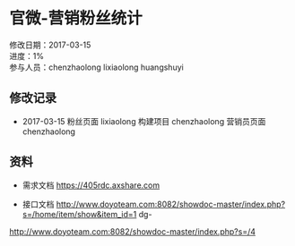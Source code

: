 # 官微-营销粉丝统计
修改日期：2017-03-15  
进度：1%  
参与人员：chenzhaolong lixiaolong huangshuyi  

## 修改记录 
- 2017-03-15
粉丝页面 lixiaolong
构建项目 chenzhaolong
营销员页面 chenzhaolong


## 资料
- 需求文档
https://405rdc.axshare.com



- 接口文档
http://www.doyoteam.com:8082/showdoc-master/index.php?s=/home/item/show&item_id=1
dg-

http://www.doyoteam.com:8082/showdoc-master/index.php?s=/4  



